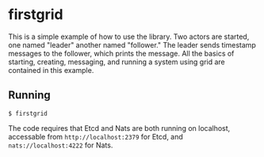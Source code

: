firstgrid
=========

This is a simple example of how to use the library. Two actors are started,
one named "leader" another named "follower." The leader sends timestamp
messages to the follower, which prints the message. All the basics of
starting, creating, messaging, and running a system using grid are 
contained in this example.

## Running

    $ firstgrid

The code requires that Etcd and Nats are both running on localhost, 
accessable from `http://localhost:2379` for Etcd, and 
`nats://localhost:4222` for Nats.
